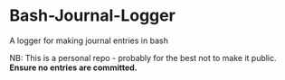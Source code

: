 # Bash-Journal-Logger
A logger for making journal entries in bash

NB: This is a personal repo - probably for the best not to make it public. **Ensure no entries are committed.**